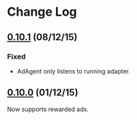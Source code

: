 # Change Log

## [0.10.1](https://github.com/deltaDNA/ios-smartads-sdk/releases/tag/0.10.1) (08/12/15)
### Fixed
* AdAgent only listens to running adapter.

## [0.10.0](https://github.com/deltaDNA/ios-smartads-sdk/releases/tag/0.10.0) (01/12/15)
Now supports rewarded ads.
